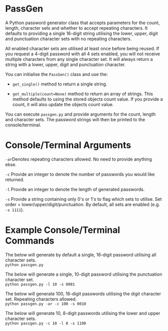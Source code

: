 # PassGen
A Python password generator class that accepts parameters for the count, length, character sets and whether to accept repeating characters.
It defaults to providing a single 16-digit string utilising the lower, upper, digit and punctuation character sets with no repeating characters.

All enabled character sets are utilised at least once before being reused. If you request a 4-digit password with all 4 sets enabled, you will not receive multiple characters from any single character set. It will always return a string with a lower, upper, digit and punctuation character.

You can initialise the `PassGen()` class and use the:
* `get_single()` method to return a single string.

* `get_multiple(count=None)` method to return an array of strings. This method defaults to using the stored objects count value. If you provide a count, it will also update the objects count value.

You can execute `passgen.py` and provide arguments for the count, length and character sets. The password strings will then be printed to the console/terminal.

# Console/Terminal Arguments
`-ar`Denotes repeating characters allowed. No need to provide anything ekse.

`-c` Provide an integer to denote the number of passwords you would like returned.

`-l` Provide an integer to denote the length of generated passwords.

`-s` Provide a string containing only 0's or 1's to flag which sets to utilise. Set order = lower/upper/digit/punctuation. By default, all sets are enabled (e.g. `-s 1111`).

# Example Console/Terminal Commands
The below will generate by default a single, 16-digit password utilising all character sets.\
`python passgen.py`
  
The below will generate a single, 10-digit password utilising the punctuation character set.\
`python passgen.py -l 10 -s 0001`
  
The below will generate 100, 16-digit passwords utilising the digit character set. Repeating characters allowed.\
`python passgen.py -ar -c 100 -s 0010`
  
The below will generate 10, 8-digit passwords utilising the lower and upper character sets.\
`python passgen.py -c 10 -l 8 -s 1100`
